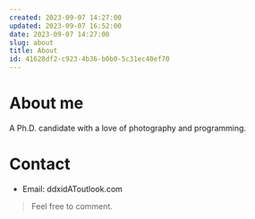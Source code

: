 ```yaml
---
created: 2023-09-07 14:27:00
updated: 2023-09-07 16:52:00
date: 2023-09-07 14:27:00
slug: about
title: About
id: 41628df2-c923-4b36-b0b0-5c31ec40ef70
---
```


# About me

A Ph.D. candidate with a love of photography and programming.

# Contact

- Email: ddxidAToutlook.com

> Feel free to comment.
